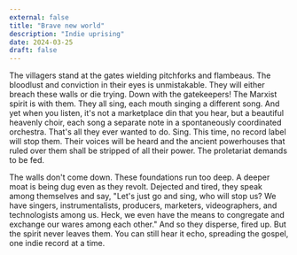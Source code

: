 ```yaml
---
external: false
title: "Brave new world"
description: "Indie uprising"
date: 2024-03-25
draft: false
---
```


<p>The villagers stand at the gates wielding pitchforks and flambeaus. The bloodlust and conviction in their eyes is unmistakable. They will either breach these walls or die trying. Down with the gatekeepers! The Marxist spirit is with them. They all sing, each mouth singing a different song. And yet when you listen, it's not a marketplace din that you hear, but a beautiful heavenly choir, each song a separate note in a spontaneously coordinated orchestra. That's all they ever wanted to do. Sing. This time, no record label will stop them. Their voices will be heard and the ancient powerhouses that ruled over them shall be stripped of all their power. The proletariat demands to be fed.

The walls don't come down. These foundations run too deep. A deeper moat is being dug even as they revolt. Dejected and tired, they speak among themselves and say, "Let's just go and sing, who will stop us? We have singers, instrumentalists, producers, marketers, videographers, and technologists among us. Heck, we even have the means to congregate and exchange our wares among each other." And so they disperse, fired up. But the spirit never leaves them. You can still hear it echo, spreading the gospel, one indie record at a time.
